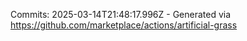Commits: 2025-03-14T21:48:17.996Z - Generated via https://github.com/marketplace/actions/artificial-grass
<br>
